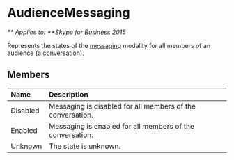 
# AudienceMessaging


_** Applies to: **Skype for Business 2015_

Represents the states of the <a href="../Resources/messaging.html" class = "linkOrEmbedded">messaging</a> modality for all members of an audience (a <a href="../Resources/conversation.html" class = "linkOrEmbedded">conversation</a>).
            
## Members



|**Name**|**Description**|
|:-----|:-----|
|Disabled|Messaging is disabled for all members of the conversation.|
|Enabled|Messaging is enabled for all members of the conversation.|
|Unknown|The state is unknown.|
